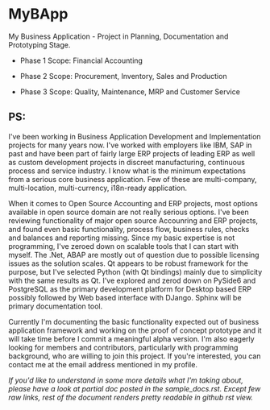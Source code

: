 # MyBApp

My Business Application - Project in Planning, Documentation and Prototyping Stage.

- Phase 1 Scope: Financial Accounting

- Phase 2 Scope: Procurement, Inventory, Sales and Production

- Phase 3 Scope: Quality, Maintenance, MRP and Customer Service


## PS:

I've been working in Business Application Development and Implementation projects for many years now. I've worked with employers like IBM, SAP in past and have been part of fairly large ERP projects of leading ERP as well as custom development projects in discreet manufacturing, continuous process and service industry. I know what is the minimum expectations from a serious core business application. Few of these are multi-company, multi-location, multi-currency, i18n-ready application. 

When it comes to Open Source Accounting and ERP projects, most options available in open source domain are not really serious options. I've been reviewing functionality of major open source Accounring and ERP projects, and found even basic functionality, process flow, business rules, checks and balances and reporting missing. Since my basic expertise is not programming, I've zeroed down on scalable tools that I can start with myself. The .Net, ABAP are mostly out of question due to possible licensing issues as the solution scales. Qt appears to be robust framework for the purpose, but I've selected Python (with Qt bindings) mainly due to simplicity with the same results as Qt. I've explored and zerod down on PySide6 and PostgreSQL as the primary development platform for Desktop based ERP possibly followed by Web based interface with DJango. Sphinx will be primary documentation tool.

Currently I'm documenting the basic functionality expected out of business application framework and working on  the proof of concept prototype and it will take time before I commit a meaningful alpha version. I'm also eagerly looking for members and contributors, particularly with programming background, who are willing to join this project. If you're interested, you can contact me at the email address mentioned in my profile.

_If you'd like to understand in some more details what I'm taking about, please have a look at partial doc posted in the sample_docs.rst. Except few raw links, rest of the document renders pretty readable in github rst view._

